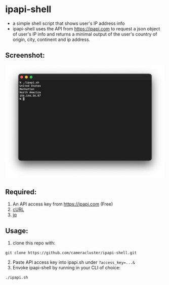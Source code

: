 # ipapi-shell
- a simple shell script that shows user's IP address info
- ipapi-shell uses the API from https://ipapi.com to request a json object of user's IP info and returns a minimal output of the user's country of origin, city, continent and ip address.

## Screenshot:
![screencap](https://github.com/cameracluster/ipapi-shell/blob/main/scap2.png?raw=true)

## Required:
1. An API access key from https://ipapi.com (Free)
2. [cURL](https://curl.se/)
3. [jq](https://jqlang.github.io/jq/)

## Usage:
1. clone this repo with:
```
git clone https://github.com/cameracluster/ipapi-shell.git
```
2. Paste API access key into ipapi.sh under `?access_key=...&`
3. Envoke ipapi-shell by running in your CLI of choice:
```
./ipapi.sh
```
